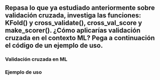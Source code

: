 ## Repasa lo que ya estudiado anteriormente sobre validación cruzada, investiga las funciones: KFold() y cross_validate(), cross_val_score y  make_scorer(). ¿Cómo aplicarías validación cruzada en el contexto ML? Pega a continuación el código de un ejemplo de uso.


### Validación cruzada en ML


### Ejemplo de uso 

